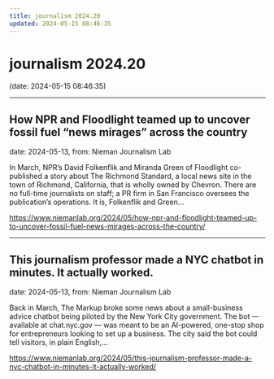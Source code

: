 ```yaml
---
title: journalism 2024.20
updated: 2024-05-15 08:46:35
---
```


# journalism 2024.20

(date: 2024-05-15 08:46:35)

---

## How NPR and Floodlight teamed up to uncover fossil fuel “news mirages” across the country

date: 2024-05-13, from: Nieman Journalism Lab

In March, NPR’s David Folkenflik and Miranda Green of Floodlight co-published a story about The Richmond Standard, a local news site in the town of Richmond, California, that is wholly owned by Chevron. There are no full-time journalists on staff; a PR firm in San Francisco oversees the publication’s operations. It is, Folkenflik and Green... 

<https://www.niemanlab.org/2024/05/how-npr-and-floodlight-teamed-up-to-uncover-fossil-fuel-news-mirages-across-the-country/>

---

## This journalism professor made a NYC chatbot in minutes. It actually worked.

date: 2024-05-13, from: Nieman Journalism Lab

Back in March, The Markup broke some news about a small-business advice chatbot being piloted by the New York City government. The bot — available at chat.nyc.gov — was meant to be an AI-powered, one-stop shop for entrepreneurs looking to set up a business. The city said the bot could tell visitors, in plain English,... 

<https://www.niemanlab.org/2024/05/this-journalism-professor-made-a-nyc-chatbot-in-minutes-it-actually-worked/>

